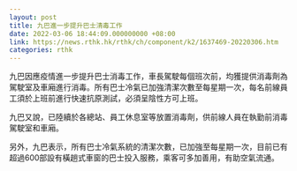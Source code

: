 ```yaml
---
layout: post
title: 九巴進一步提升巴士清毒工作
date: 2022-03-06 18:44:09.000000000 +08:00
link: https://news.rthk.hk/rthk/ch/component/k2/1637469-20220306.htm
categories: rthk
---
```


九巴因應疫情進一步提升巴士消毒工作，車長駕駛每個班次前，均獲提供消毒劑為駕駛室及車廂進行消毒。所有巴士冷氣已加強清潔次數至每星期一次，每名前線員工須於上班前進行快速抗原測試，必須呈陰性方可上班。 

九巴又說，已陸續於各總站、員工休息室等放置消毒劑，供前線人員在執勤前消毒駕駛室和車廂。

另外，九巴表示，所有巴士冷氣系統的清潔次數，已加強至每星期一次，目前已有超過600部設有橫趟式車窗的巴士投入服務，乘客可多加善用，有助空氣流通。
